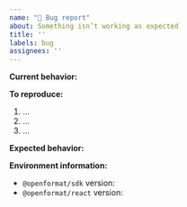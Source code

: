 ```yaml
---
name: "🐞 Bug report"
about: Something isn’t working as expected
title: ''
labels: bug
assignees: ''
---
```


<!--
    Thanks for your interest in the project.
    Please make sure that you are familiar with and follow the Code of Conduct
    for this project (found in the CODE_OF_CONDUCT.md file).

    Please fill out this template with all the relevant information so we can
    understand what's going on and fix the issue.

    I'll probably ask you to submit the fix (after giving some direction).
    If you've never done that before, that's great! Check this free short
    video tutorial to learn how: http://kcd.im/pull-request
-->

**Current behavior:**

<!-- A clear and concise description of what the bug is -->

**To reproduce:**

<!--
    Issues without a reproducible example will take longer to get addressed.
-->

1. ...
2. ...
3. ...

**Expected behavior:**

<!-- A clear and concise description of what you expected to happen -->

**Environment information:**

<!-- Provide the SDK you are using and what version package version -->

- `@openformat/sdk` version:
- `@openformat/react` version:
